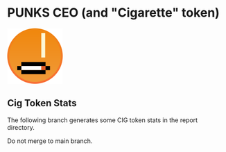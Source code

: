 # PUNKS CEO (and "Cigarette" token)

![Preview](img/logo128.png)
## Cig Token Stats
                                           
The following branch generates some CIG token stats in the report directory.

Do not merge to main branch.
